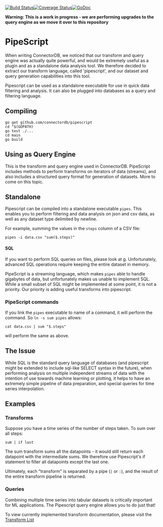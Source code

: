 [![Build Status](https://travis-ci.org/connectordb/pipescript.svg)](https://travis-ci.org/connectordb/pipescript)[![Coverage Status](https://coveralls.io/repos/connectordb/pipescript/badge.svg?branch=master&service=github)](https://coveralls.io/github/connectordb/pipescript?branch=master)[![GoDoc](https://godoc.org/github.com/connectordb/pipescript?status.svg)](http://godoc.org/github.com/connectordb/pipescript)

**Warning: This is a work in progress - we are performing upgrades to the query engine as we move it over to this repository**

# PipeScript

When writing ConnectorDB, we noticed that our transform and query engine was actually quite powerful, and would be extremely useful as a
plugin and as a standalone data analysis tool. We therefore decided to extract our transform language, called 'pipescript', and our
dataset and query generation capabilities into this tool.

Pipescript can be used as a standalone executable for use in quick data filtering and analysis. It can also be plugged into databases
as a query and filtering language.

## Compiling

```
go get github.com/connectordb/pipescript
cd "$(GOPATH)
go test ./...
cd main
go build
```

## Using as Query Engine

This is the transform and query engine used in ConnectorDB. PipeScript includes methods to perform transforms on iterators of data (streams),
and also includes a structured query format for generation of datasets. More to come on this topic.

## Standalone

Pipescript can be compiled into a standalone executable `pipes`. This enables you to perform filtering and data analysis on json and csv data,
as well as any dataset type delimited by newline.

For example, summing the values in the `steps` column of a CSV file:
```
pipes -i data.csv "sum($.steps)"
```

#### SQL
If you want to perform SQL queries on files, please look at [q](https://github.com/harelba/q).
Unfortunately, advanced SQL operations require keeping the entire dataset in memory.

PipeScript is a streaming language, which makes `pipes` able to handle gigabytes of data, but unfortunately makes us unable to implement SQL. While a small subset of SQL might be implemented at some point, it is not a priority. Our priority is adding useful transforms into pipescript.

### PipeScript commands

If you link the `pipes` executable to name of a command, it will perform the command. So `ln -s sum pipes` allows:

```
cat data.csv | sum "$.steps"
```
will perform the same as above.



## The Issue

While SQL is the standard query language of databases (and pipescript might be extended to include sql-like SELECT syntax in the future),
when performing analysis on multiple independent streams of data with the intention of use towards machine learning or plotting,
it helps to have an extremely simple pipeline of data preparation, and special queries for time series interpolation.

## Examples

### Transforms
Suppose you have a time series of the number of steps taken. To sum over all steps:
```
sum | if last
```

The sum transform sums all the datapoints - it would still return each datapoint with the intermediate sums.
We therefore use Pipescript's if statement to filter all datapoints except the last one.

Ultimately, each "transform" is separated by a pipe (`|` or `:`), and the result of the entire transform pipeline is returned.

### Queries

Combining multiple time series into tabular datasets is critically important for ML applications. The Pipescript query engine allows
you to do just that!

To view currently implemented transform documentation, please visit the [Transform List](https://connectordb.com/www/docs/transforms.html)
